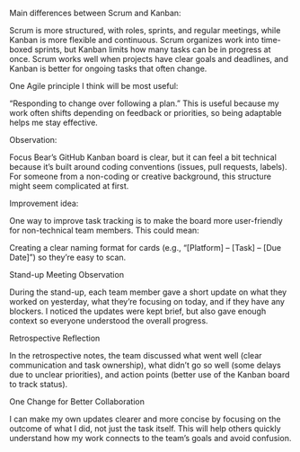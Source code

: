 Main differences between Scrum and Kanban:

Scrum is more structured, with roles, sprints, and regular meetings, while Kanban is more flexible and continuous. Scrum organizes work into time-boxed sprints, but Kanban limits how many tasks can be in progress at once. Scrum works well when projects have clear goals and deadlines, and Kanban is better for ongoing tasks that often change.

One Agile principle I think will be most useful:

“Responding to change over following a plan.” This is useful because my work often shifts depending on feedback or priorities, so being adaptable helps me stay effective.

Observation:

Focus Bear’s GitHub Kanban board is clear, but it can feel a bit technical because it’s built around coding conventions (issues, pull requests, labels). For someone from a non-coding or creative background, this structure might seem complicated at first.

Improvement idea:

One way to improve task tracking is to make the board more user-friendly for non-technical team members. This could mean:

Creating a clear naming format for cards (e.g., “[Platform] – [Task] – [Due Date]”) so they’re easy to scan.

Stand-up Meeting Observation

During the stand-up, each team member gave a short update on what they worked on yesterday, what they’re focusing on today, and if they have any blockers. I noticed the updates were kept brief, but also gave enough context so everyone understood the overall progress.

Retrospective Reflection

In the retrospective notes, the team discussed what went well (clear communication and task ownership), what didn’t go so well (some delays due to unclear priorities), and action points (better use of the Kanban board to track status).

One Change for Better Collaboration

I can make my own updates clearer and more concise by focusing on the outcome of what I did, not just the task itself. This will help others quickly understand how my work connects to the team’s goals and avoid confusion.
